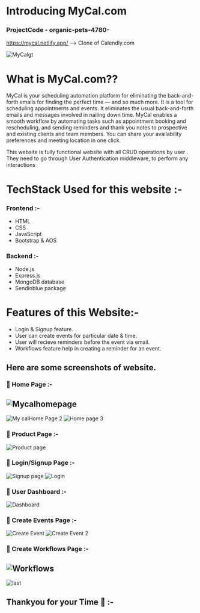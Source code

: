 # Introducing MyCal.com

### ProjectCode - organic-pets-4780-

https://mycal.netlify.app/ --> Clone of Calendly.com

![MyCalgt](https://user-images.githubusercontent.com/112753481/221043576-4501abd5-d872-4171-b56a-6e27f607fa9a.png)

# What is MyCal.com??

MyCal is your scheduling automation platform for eliminating the back-and-forth emails for finding the perfect time — and so much more.
It is a tool for scheduling appointments and events. It eliminates the usual back-and-forth emails and messages involved in nailing down time.
MyCal enables a smooth workflow by automating tasks such as appointment booking and rescheduling,
and sending reminders and thank you notes to prospective and existing clients and team members.
You can share your availability preferences and meeting location in one click.

This website is fully functional website with all CRUD operations by user .
They need to go through User Authentication middleware, to perform any interactions


# TechStack Used for this website :-

### Frontend :-
- HTML
- CSS
- JavaScript
- Bootstrap & AOS

### Backend :-
- Node.js
- Express.js
- MongoDB database
- Sendinblue package
  
# Features of this Website:-
- Login & Signup feature.
- User can create events for particular date & time.
- User will recieve reminders before the event via email.
- Workflows feature help in creating a reminder for an event.

## Here are some screenshots of website.

### :large_blue_circle: Home Page :-

## ![Mycalhomepage](https://user-images.githubusercontent.com/112753481/221044962-a07bf5ca-271f-4121-a059-728abcde6101.jpg)

![My calHome Page 2](https://user-images.githubusercontent.com/112753481/221044982-eecdca44-60fa-48af-b9c5-b5519d88ea34.jpg)
![Home page 3](https://user-images.githubusercontent.com/112753481/221465257-76a00068-242e-4c8d-bbb0-720fa9d1c03f.jpg)


### :large_blue_circle: Product Page :-
![Product page](https://user-images.githubusercontent.com/112753481/221465069-ae44c81d-0b89-4e85-a478-975841a5afd1.jpg)

### :large_blue_circle: Login/Signup Page :-
![Signup page](https://user-images.githubusercontent.com/112753481/221465101-ad49c085-0be7-4349-aa7a-92bfb864ff71.jpg)
![Login](https://user-images.githubusercontent.com/112753481/221465108-166ac75c-34ce-4785-b43e-545c0b8b9796.jpg)

### :large_blue_circle: User Dashboard :- 
![Dashboard](https://user-images.githubusercontent.com/112753481/221465797-ef26c399-7d1b-433b-9068-2f51e326356e.jpg)


### :large_blue_circle: Create Events Page :-
![Create Event](https://user-images.githubusercontent.com/112753481/221465150-7e826a67-da87-4ffa-94ac-df0ba206cbca.jpg)
![Create Event 2](https://user-images.githubusercontent.com/112753481/221465155-25d03782-a84d-4f65-81b3-cf6b58977df5.jpg)

### :large_blue_circle: Create Workflows Page :-

![Workflows](https://user-images.githubusercontent.com/112753481/221465225-a0c9fe15-73c6-4942-9c0d-9bc5f700f2c3.jpg)
---
![last](https://user-images.githubusercontent.com/112753481/221465312-e578fe88-d1ea-40cb-bc8d-2324c1a7506c.jpg)

## Thankyou for your Time :raised_hands: :-
